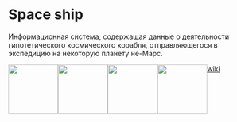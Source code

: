 # Space ship

Информационная система, содержащая данные о деятельности гипотетического космического корабля, отправляющегося в экспедицию на некоторую планету не-Марс.

<div style="float:left">
<img src="https://cms-assets.tutsplus.com/uploads/users/1116/posts/24835/preview_image/mongodb-logo.png" height="100">
</div>
<div style="float:left">
<img src="https://s3.amazonaws.com/media-p.slid.es/uploads/79965/images/1588434/cassandra_logo1.png" height="100" style="display:inline">
</div>
<div style="float:left">
<img src="https://go.neo4j.com/rs/710-RRC-335/images/neo4j_logo_globe.png" height="100" style="display:inline">
</div>
<div style="float:left">
<img src="https://upload.wikimedia.org/wikipedia/commons/thumb/1/17/GraphQL_Logo.svg/2000px-GraphQL_Logo.svg.png" height="100" style="display:inline">
</div>

[wiki][]

[wiki]:https://github.com/ostaninanastya/space_ship/wiki
